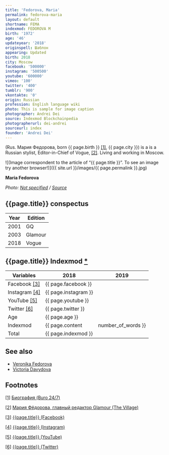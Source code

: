 ```yaml
---
title: 'Fedorova, Maria'
permalink: fedorova-maria
layout: default
shortname: FEMA
indexmod: FEDOROVA M
birth: '1972'
age: '46'
updateyear: '2018'
originspell: Шаблон
appearing: Updated
birth: 2018
city: Moscow
facebook: '500000'
instagram: '500500'
youtube: '600000'
vimeo: '100'
twitter: '400'
tumblr: '900'
vkontakte: '0'
origin: Russian
profession: English language wiki
photo: This is sample for image caption
photographer: Andrei Dei
source: Indexmod Blockchainpedia
photographerurl: dei-andrei
sourceurl: index
founder: 'Andrei Dei'
---
```

(Rus. Мария Федорова, born {{ page.birth }} <span id="a1">[\[1\]](#f1)</span>, {{ page.city }}) is a is a Russian stylist, Editor-in-Chief of Vogue,  <span id="a2">[\[2\]](#f2)</span>. Living and working in Moscow.

![(Image correspondent to the article of “{{ page.title }}”. To see an image try another browser!)]({{ site.url }}/images/{{ page.permalink }}.jpg)

**Maria Fedorova**

*Photo: [Not specified](index) / [Source](index)*

## {{page.title}} conspectus

|Year|Edition|
|-|-|
|2001|GQ|
|2003|Glamour|
|2018|Vogue|

## {{page.title}} Indexmod [*](indexmod)

|Variables|2018|2019|
|-|-|-|
|Facebook <span id="a3">[\[3\]](#f3)</span>|{{ page.facebook }}||
|Instagram <span id="a4">[\[4\]](#f4)</span>|{{ page.instagram }}||
|YouTube <span id="a5">[\[5\]](#f5)</span>|{{ page.youtube }}||
|Twitter <span id="a6">[\[6\]](#f6)</span>|{{ page.twitter }}||
|Age|{{ page.age }}||
|Indexmod|{{ page.content | number_of_words }}||
|Total|{{ page.indexmod }}||

## See also

+ [Veronika Fedorova](fedorova-veronika)
+ [Victoria Davydova](davydova-victoria)


## Footnotes

[[1]](#a1) <span id="f1"></span> [Биография (Buro 24/7)](https://www.buro247.ru/stars/mariya-fedorova)

[[2]](#a2) <span id="f2"></span> [Мария Фёдорова, главный редактор Glamour (The Village)](https://www.the-village.ru/village/service-shopping/on-the-street/160763-masha-fyodorova-glamour)

[[3]](#a3) <span id="f3"></span> [{{page.title}} (Facebook)](index)

[[4]](#a4) <span id="f4"></span> [{{page.title}} (Instagram)](index)

[[5]](#a5) <span id="f5"></span> [{{page.title}} (YouTube)](index)

[[6]](#a6) <span id="f6"></span> [{{page.title}} (Twitter)](index)
